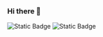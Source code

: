 ### Hi there 👋
![Static Badge](https://img.shields.io/badge/NaYeonChae-%23FFFFFF?style=flat&logo=linkedin&labelColor=%230A66C2&color=%230A66C2)
![Static Badge](https://img.shields.io/badge/NaYeonChae-%23FFFFFF?style=flat&logo=linkedin&labelColor=%230A66C2&color=%230A66C2&link=https%3A%2F%2Fwww.linkedin.com%2Fin%2F%25EB%2582%2598%25EC%2597%25B0-%25EC%25B1%2584-385b65288%2F)


<!--
**nychae/nychae** is a ✨ _special_ ✨ repository because its `README.md` (this file) appears on your GitHub profile.

Here are some ideas to get you started:

- 🔭 I’m currently working on ...
- 🌱 I’m currently learning ...
- 👯 I’m looking to collaborate on ...
- 🤔 I’m looking for help with ...
- 💬 Ask me about ...
- 📫 How to reach me: ...
- 😄 Pronouns: ...
- ⚡ Fun fact: ...
-->
